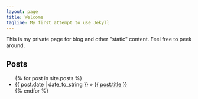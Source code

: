 ```yaml
---
layout: page
title: Welcome
tagline: My first attempt to use Jekyll
---
```


This is my private page for blog and other "static" content. Feel free to peek around.

## Posts

<ul class="posts">
  {% for post in site.posts %}
    <li><span>{{ post.date | date_to_string }}</span> &raquo; <a href="{{ BASE_PATH }}{{ post.url }}">{{ post.title }}</a></li>
  {% endfor %}
</ul>

